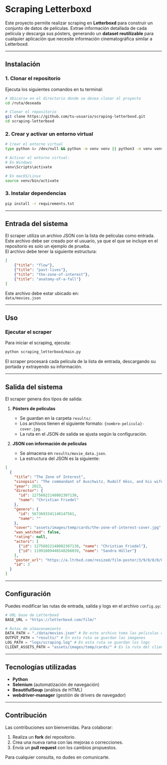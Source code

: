 # Scraping Letterboxd

Este proyecto permite realizar scraping en **Letterboxd** para construir un conjunto de datos de películas.
Extrae información detallada de cada película y descarga sus pósters, generando un **dataset reutilizable** para cualquier aplicación que necesite información cinematográfica similar a Letterboxd.

---

## Instalación

### 1. Clonar el repositorio  
Ejecuta los siguientes comandos en tu terminal:  

```sh
# Ubicarse en el directorio donde se desea clonar el proyecto
cd /ruta/deseada

# Clonar el repositorio
git clone https://github.com/tu-usuario/scraping-letterboxd.git
cd scraping-letterboxd
```

### 2. Crear y activar un entorno virtual  

```sh
# Crear el entorno virtual
type python &> /dev/null && python -m venv venv || python3 -m venv venv

# Activar el entorno virtual:
# En Windows
venv\Scripts\activate

# En macOS/Linux
source venv/bin/activate
```

### 3. Instalar dependencias  

```sh
pip install -r requirements.txt
```

---

## Entrada del sistema

El scraper utiliza un archivo JSON con la lista de películas como entrada.
Este archivo debe ser creado por el usuario, ya que el que se incluye en el repositorio es solo un ejemplo de prueba.  
El archivo debe tener la siguiente estructura:

```json
[
    {"title": "flow"},
    {"title": "past-lives"},
    {"title": "the-zone-of-interest"},
    {"title": "anatomy-of-a-fall"}
]
```

Este archivo debe estar ubicado en:  
`data/movies.json`

---

## Uso

### Ejecutar el scraper  
Para iniciar el scraping, ejecuta:

```sh
python scraping_letterboxd/main.py
```

El scraper procesará cada película de la lista de entrada, descargando su portada y extrayendo su información.

---

## Salida del sistema

El scraper genera dos tipos de salida:

1. **Pósters de películas**
   - Se guardan en la carpeta `results/`.
   - Los archivos tienen el siguiente formato: `{nombre-pelicula}-cover.jpg`.
   - La ruta en el JSON de salida se ajusta según la configuración.

2. **JSON con información de películas**
   - Se almacena en `results/movie_data.json`.
   - La estructura del JSON es la siguiente:

```json
[
  {
    "title": "The Zone of Interest",
    "sinopsis": "The commandant of Auschwitz, Rudolf Höss, and his wife Hedwig, strive to build a dream life for their family in a house and garden next to the camp.",
    "year": 2023,
    "director": {
      "id": 12756022148002307130,
      "name": "Christian Friedel"
    },
    "genero": {
      "id": 5673693341140147561,
      "name": ""
    },
    "cover": "assets/images/temp/cards/the-zone-of-interest-cover.jpg",
    "was_watched": false,
    "rating": null,
    "actors": [
      {"id": 12756022148002307130, "name": "Christian Friedel"},
      {"id": 11991609446548266039, "name": "Sandra Hüller"}
    ],
    "poster_url": "https://a.ltrbxd.com/resized/film-poster/3/9/8/8/0/0/398800-the-zone-of-interest-0-1000-0-1500-crop.jpg?v=0514f658e1",
    "id": 3
  }
]
```

---

## Configuración

Puedes modificar las rutas de entrada, salida y logs en el archivo `config.py`:

```python
# URL base de Letterboxd
BASE_URL = "https://letterboxd.com/film/"

# Rutas de almacenamiento
DATA_PATH = "./data/movies.json" # De este archivo toma las peliculas que va a buscar
OUTPUT_PATH = "results/" # En esta ruta se guardan las imagenes
LOG_PATH = "logs/scraping.log" # En esta ruta se guardan los logs
CLIENT_ASSETS_PATH = "assets/images/temp/cards/" # Es la ruta del cliente para que el json quede armado correctamente y no necesite modificaciones
```

---

## Tecnologías utilizadas  

- **Python**  
- **Selenium** (automatización de navegación)  
- **BeautifulSoup** (análisis de HTML)  
- **webdriver-manager** (gestión de drivers de navegador)  

---

## Contribución  

Las contribuciones son bienvenidas. Para colaborar:  

1. Realiza un **fork** del repositorio.  
2. Crea una nueva rama con las mejoras o correcciones.  
3. Envía un **pull request** con los cambios propuestos.  

Para cualquier consulta, no dudes en comunicarte.

